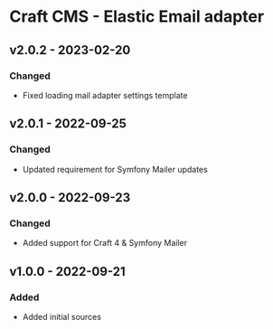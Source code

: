 # Craft CMS - Elastic Email adapter

## v2.0.2 - 2023-02-20

### Changed

- Fixed loading mail adapter settings template

## v2.0.1 - 2022-09-25

### Changed

- Updated requirement for Symfony Mailer updates

## v2.0.0 - 2022-09-23

### Changed

- Added support for Craft 4 & Symfony Mailer

## v1.0.0 - 2022-09-21

### Added

- Added initial sources
